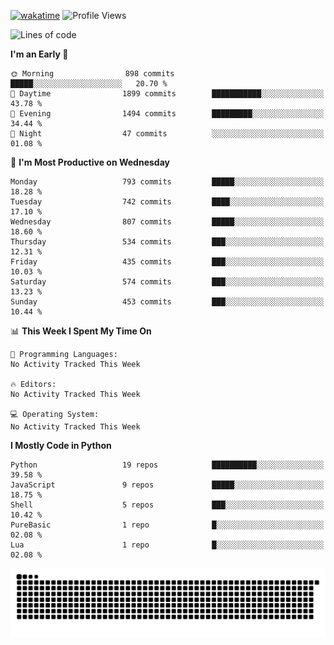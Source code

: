 [![wakatime](https://wakatime.com/badge/user/b920b284-3cde-4cd4-b72e-f7f22d050b16.svg)](https://wakatime.com/@b920b284-3cde-4cd4-b72e-f7f22d050b16)
![Profile Views](http://img.shields.io/badge/Profile%20Views-4586-blue)
<!--START_SECTION:waka-->
![Lines of code](https://img.shields.io/badge/From%20Hello%20World%20I%27ve%20Written-5.6%20million%20lines%20of%20code-blue)

**I'm an Early 🐤** 

```text
🌞 Morning                898 commits         █████░░░░░░░░░░░░░░░░░░░░   20.70 % 
🌆 Daytime                1899 commits        ███████████░░░░░░░░░░░░░░   43.78 % 
🌃 Evening                1494 commits        █████████░░░░░░░░░░░░░░░░   34.44 % 
🌙 Night                  47 commits          ░░░░░░░░░░░░░░░░░░░░░░░░░   01.08 % 
```
📅 **I'm Most Productive on Wednesday** 

```text
Monday                   793 commits         █████░░░░░░░░░░░░░░░░░░░░   18.28 % 
Tuesday                  742 commits         ████░░░░░░░░░░░░░░░░░░░░░   17.10 % 
Wednesday                807 commits         █████░░░░░░░░░░░░░░░░░░░░   18.60 % 
Thursday                 534 commits         ███░░░░░░░░░░░░░░░░░░░░░░   12.31 % 
Friday                   435 commits         ███░░░░░░░░░░░░░░░░░░░░░░   10.03 % 
Saturday                 574 commits         ███░░░░░░░░░░░░░░░░░░░░░░   13.23 % 
Sunday                   453 commits         ███░░░░░░░░░░░░░░░░░░░░░░   10.44 % 
```


📊 **This Week I Spent My Time On** 

```text
💬 Programming Languages: 
No Activity Tracked This Week

🔥 Editors: 
No Activity Tracked This Week

💻 Operating System: 
No Activity Tracked This Week
```

**I Mostly Code in Python** 

```text
Python                   19 repos            ██████████░░░░░░░░░░░░░░░   39.58 % 
JavaScript               9 repos             █████░░░░░░░░░░░░░░░░░░░░   18.75 % 
Shell                    5 repos             ███░░░░░░░░░░░░░░░░░░░░░░   10.42 % 
PureBasic                1 repo              █░░░░░░░░░░░░░░░░░░░░░░░░   02.08 % 
Lua                      1 repo              █░░░░░░░░░░░░░░░░░░░░░░░░   02.08 % 
```




<!--END_SECTION:waka-->
![Snake animation](https://raw.githubusercontent.com/timmypidashev/timmypidashev/main/commits.svg)
